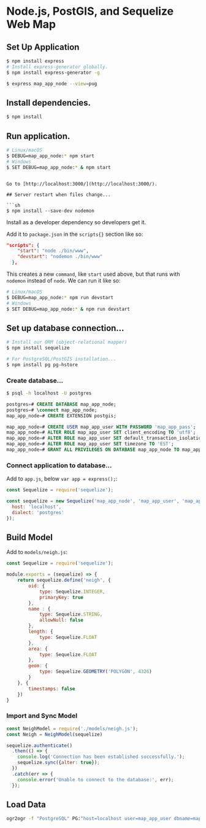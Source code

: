 # Node.js, PostGIS, and Sequelize Web Map

## Set Up Application

```sh
$ npm install express
# Install express-generator globally.
$ npm install express-generator -g
```

```sh
$ express map_app_node --view=pug
```

## Install dependencies.

```sh
$ npm install
```

## Run application.

```sh
# Linux/macOS
$ DEBUG=map_app_node:* npm start
# Windows
$ SET DEBUG=map_app_node:* & npm start
```
```

Go to [http://localhost:3000/](http://localhost:3000/).

## Server restart when files change...

```sh
$ npm install --save-dev nodemon
```

Install as a developer dependency so developers get it.

Add it to `package.json` in the `scripts{}` section like so:

```json
"scripts": {
    "start": "node ./bin/www",
    "devstart": "nodemon ./bin/www"
  },
```

This creates a new `command`, like `start` used above, but that runs with `nodemon` instead of `node`. We can run it like so:


```sh
# Linux/macOS
$ DEBUG=map_app_node:* npm run devstart
# Windows
$ SET DEBUG=map_app_node:* & npm run devstart
```

## Set up database connection...

```sh
# Install our ORM (object-relational mapper)
$ npm install sequelize
```

```sh
# For PostgreSQL/PostGIS installation...
$ npm install pg pg-hstore
```

### Create database...

```sh
$ psql -h localhost -U postgres
```

```sql
postgres=# CREATE DATABASE map_app_node;
postgres=# \connect map_app_node;
map_app_node=# CREATE EXTENSION postgis;

map_app_node=# CREATE USER map_app_user WITH PASSWORD 'map_app_pass';
map_app_node=# ALTER ROLE map_app_user SET client_encoding TO 'utf8';
map_app_node=# ALTER ROLE map_app_user SET default_transaction_isolation TO 'read committed';
map_app_node=# ALTER ROLE map_app_user SET timezone TO 'EST';
map_app_node=# GRANT ALL PRIVILEGES ON DATABASE map_app_node TO map_app_user;
```

### Connect application to database...

Add to `app.js`, below `var app = express();`:

```js
const Sequelize = require('sequelize');

const sequelize = new Sequelize('map_app_node', 'map_app_user', 'map_app_pass', {
  host: 'localhost',
  dialect: 'postgres'
});
```

## Build Model

Add to `models/neigh.js`:

```js
const Sequelize = require('sequelize');

module.exports = (sequelize) => { 
    return sequelize.define('neigh', {
        oid: {
            type: Sequelize.INTEGER,
            primaryKey: true
        },
        name : {
            type: Sequelize.STRING,
            allowNull: false
        },
        length: {
            type: Sequelize.FLOAT
        },
        area: {
            type: Sequelize.FLOAT
        },
        geom: {
            type: Sequelize.GEOMETRY('POLYGON', 4326)
        }
    }, {
        timestamps: false
    })
}
```

### Import and Sync Model

```js
const NeighModel = require('./models/neigh.js');
const Neigh = NeighModel(sequelize)

sequelize.authenticate()
  .then(() => {
    console.log('Connection has been established successfully.');
    sequelize.sync({alter: true});
  })
  .catch(err => {
    console.error('Unable to connect to the database:', err);
  });
```

## Load Data

```sh
ogr2ogr -f "PostgreSQL" PG:"host=localhost user=map_app_user dbname=map_app_node password=map_app_pass" -sql "SELECT OBJECTID AS oid, NBHD AS name, SHAPE_Leng AS length, SHAPE_Area AS area FROM Neighborhoods" -t_srs EPSG:4326 ./data/Neighborhoods.shp -nln neighs
```